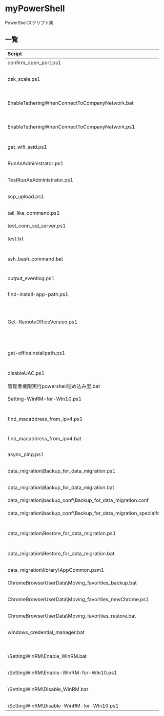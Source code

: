 # myPowerShell

PowerShellスクリプト集

## 一覧

| Script | Description |
| :---   | :--- |
| confirm_open_port.ps1 | TCP接続を試す |
| dsk_scale.ps1 | Windows10 拡大縮小とレイアウト。テキスト、アプリ、その他の項目のサイズを変更する |
| EnableTetheringWhenConnectToCompanyNetwork.bat | 自分のラップトップがWiFiに接続されていたら、モバイルホットスポットを起動する |
| EnableTetheringWhenConnectToCompanyNetwork.ps1 | 自分のラップトップがWiFiに接続されていたら、モバイルホットスポットを起動する |
| get_wifi_ssid.ps1 | WiFiアクセスポイントのSSIDを一覧表示する |
| RunAsAdministrator.ps1 | 指定されたスクリプトを管理者権限で実行する |
| TestRunAsAdministrator.ps1 | ノートパッドを管理者権限で実行し、hostsファイルを編集する |
| scp_upload.ps1 | Posh-SSH を使用してファイルをアップロードする |
| tail_like_command.ps1 | tail -f のような挙動をするコマンドレット |
| test_conn_sql_server.ps1 | SQL Server へ接続するテスト用 |
| test.txt | tail_like_command.ps1の動作確認用 |
| ssh_bash_command.bat | SSH接続してコマンドを実行して終了するバッチ(Windows10 1803以降) |
| output_eventlog.ps1 | Windows Application Event log をCSV出力 |
| find-install-app-path.ps1 | アプリケーションがインストールされた場所を取得する |
| Get-RemoteOfficeVersion.ps1 | オリジナル。get-officeinstallpath.ps1の元ネタ。前半の処理がどこへも戻されていないので多分そののままでは使えない。 |
| get-officeinstallpath.ps1 | Get-RemoteOfficeVersion.ps1そのままだと使えないので、てを加えて不要なものをそぎ落とした。 |
| disableUAC.ps1 | UACを無効にする。再起動が必要。 |
| 管理者権限実行powershell埋め込み型.bat | 管理者権限でPowerShellを実行。 |
| Setting-WinRM-for-WIn10.ps1 | Windows10クライアントへWinRM設定を行う。 |
| find_macaddress_from_ipv4.ps1 | IPv4/24範囲にPingを送信ARPからMACアドレスを収集してCSV出力 |
| find_macaddress_from_ipv4.bat | find_macaddress_from_ipv4.ps1を起動するバッチ |
| async_ping.ps1 | PINGを非同期で行う。処理速度が早い。 |
| data_migration\Backup_for_data_migration.ps1 | データ移行のためのバックアップ実行 |
| data_migration\Backup_for_data_migration.bat | バックアップPowershellスクリプトを実行する |
| data_migration\backup_conf\Backup_for_data_migration.conf | データ移行個別フォルダ設定 |
| data_migration\backup_conf\Backup_for_data_migration_specialfolder.ps1 | データ移行スペシャルフォルダ設定 |
| data_migration\Restore_for_data_migration.ps1 | ROBOCOPYでバックアップをとったデータを別のPCレストアする |
| data_migration\Restore_for_data_migration.bat | レストアPowershellスクリプトを実行する |
| data_migration\library\AppCommon.psm1 | ROBOCOPYを使用したバックアップレストア用のライブラリ |
| ChromeBrowserUserData\Moving_favorities_backup.bat | バックアップ実行 |
| ChromeBrowserUserData\Moving_favorities_newChrome.ps1 | クロムブラウザのUser Data Defaultをバックアップ、リストアする |
| ChromeBrowserUserData\Moving_favorities_restore.bat | リストア実行 |
| windows_credential_manager.bat | windows 資格情報の追加、編集、削除、エクスポート/インポート GUIを呼び出すバッチコマンド |
| \SettingWinRM\Enable_WinRM.bat | WinRM有効バッチ、管理者権限で実行のこと。PowerShellスクリプトファイルの実行許可も行う。 |
| \SettingWinRM\Enable-WinRM-for-WIn10.ps1 | WinRM有効スクリプトファイル |
| \SettingWinRM\Disable_WinRM.bat | WinRM無効バッチ、管理者権限で実行のこと。PowerShellスクリプトファイルの実行不許可にする。 |
| \SettingWinRM\Disable-WinRM-for-WIn10.ps1 | WinRM無効スクリプトファイル |
